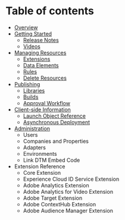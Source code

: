 # Table of contents

* [Overview](README.md)
* [Getting Started](getting-started/README.md)
  * [Release Notes](getting-started/release-notes.md)
  * [Videos](getting-started/videos.md)
* [Managing Resources](managing-resources/README.md)
  * [Extensions](managing-resources/extensions.md)
  * [Data Elements](managing-resources/untitled.md)
  * [Rules](managing-resources/rules.md)
  * [Delete Resources](managing-resources/untitled-1.md)
* [Publishing](publishing/README.md)
  * [Libraries](publishing/libraries.md)
  * [Builds](publishing/untitled.md)
  * [Approval Workflow](publishing/approval-workflow.md)
* [Client-side Information](client-side-information/README.md)
  * [Launch Object Reference](client-side-information/launch-object-reference.md)
  * [Asynchronous Deployment](client-side-information/untitled.md)
* [Administration](administration/README.md)
  * Users
  * Companies and Properties
  * Adapters
  * Environments
  * Link DTM Embed Code
* Extension Reference
  * Core Extension
  * Experience Cloud ID Service Extension
  * Adobe Analytics Extension
  * Adobe Analytics for Video Extension
  * Adobe Target Extension
  * Adobe ContextHub Extension
  * Adobe Audience Manager Extension

